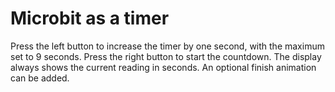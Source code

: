 <h1>Microbit as a timer</h1>

Press the left button to increase the timer by one second, with the maximum set to 9 seconds.
Press the right button to start the countdown. The display always shows the current reading in seconds.
An optional finish animation can be added.
